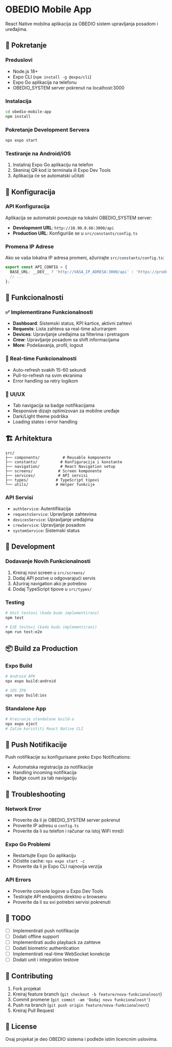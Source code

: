 # OBEDIO Mobile App

React Native mobilna aplikacija za OBEDIO sistem upravljanja posadom i uređajima.

## 🚀 Pokretanje

### Preduslovi
- Node.js 18+
- Expo CLI (`npm install -g @expo/cli`)
- Expo Go aplikacija na telefonu
- OBEDIO_SYSTEM server pokrenut na localhost:3000

### Instalacija
```bash
cd obedio-mobile-app
npm install
```

### Pokretanje Development Servera
```bash
npx expo start
```

### Testiranje na Android/iOS
1. Instaliraj Expo Go aplikaciju na telefon
2. Skeniraj QR kod iz terminala ili Expo Dev Tools
3. Aplikacija će se automatski učitati

## 🔧 Konfiguracija

### API Konfiguracija
Aplikacija se automatski povezuje na lokalni OBEDIO_SYSTEM server:
- **Development URL**: `http://10.90.0.66:3000/api`
- **Production URL**: Konfiguriše se u `src/constants/config.ts`

### Promena IP Adrese
Ako se vaša lokalna IP adresa promeni, ažurirajte `src/constants/config.ts`:
```typescript
export const API_CONFIG = {
  BASE_URL: __DEV__ ? 'http://VASA_IP_ADRESA:3000/api' : 'https://production-api.com/api',
  // ...
};
```

## 📱 Funkcionalnosti

### ✅ Implementirane Funkcionalnosti
- **Dashboard**: Sistemski status, KPI kartice, aktivni zahtevi
- **Requests**: Lista zahteva sa real-time ažuriranjem
- **Devices**: Upravljanje uređajima sa filterima i pretragom
- **Crew**: Upravljanje posadom sa shift informacijama
- **More**: Podešavanja, profil, logout

### 🔄 Real-time Funkcionalnosti
- Auto-refresh svakih 15-60 sekundi
- Pull-to-refresh na svim ekranima
- Error handling sa retry logikom

### 🎨 UI/UX
- Tab navigacija sa badge notifikacijama
- Responsive dizajn optimizovan za mobilne uređaje
- Dark/Light theme podrška
- Loading states i error handling

## 🏗️ Arhitektura

```
src/
├── components/          # Reusable komponente
├── constants/          # Konfiguracija i konstante
├── navigation/         # React Navigation setup
├── screens/           # Screen komponente
├── services/          # API servisi
├── types/            # TypeScript tipovi
└── utils/            # Helper funkcije
```

### API Servisi
- `authService`: Autentifikacija
- `requestsService`: Upravljanje zahtevima
- `devicesService`: Upravljanje uređajima
- `crewService`: Upravljanje posadom
- `systemService`: Sistemski status

## 🔧 Development

### Dodavanje Novih Funkcionalnosti
1. Kreiraj novi screen u `src/screens/`
2. Dodaj API pozive u odgovarajući servis
3. Ažuriraj navigation ako je potrebno
4. Dodaj TypeScript tipove u `src/types/`

### Testing
```bash
# Unit testovi (kada budu implementirani)
npm test

# E2E testovi (kada budu implementirani)
npm run test:e2e
```

## 📦 Build za Production

### Expo Build
```bash
# Android APK
npx expo build:android

# iOS IPA
npx expo build:ios
```

### Standalone App
```bash
# Kreiranje standalone build-a
npx expo eject
# Zatim koristiti React Native CLI
```

## 🔔 Push Notifikacije

Push notifikacije su konfigurisane preko Expo Notifications:
- Automatska registracija za notifikacije
- Handling incoming notifikacija
- Badge count za tab navigaciju

## 🐛 Troubleshooting

### Network Error
- Proverite da li je OBEDIO_SYSTEM server pokrenut
- Proverite IP adresu u `config.ts`
- Proverite da li su telefon i računar na istoj WiFi mreži

### Expo Go Problemi
- Restartujte Expo Go aplikaciju
- Očistite cache: `npx expo start -c`
- Proverite da li je Expo CLI najnovija verzija

### API Errors
- Proverite console logove u Expo Dev Tools
- Testirajte API endpoints direktno u browseru
- Proverite da li su svi potrebni servisi pokrenuti

## 📝 TODO

- [ ] Implementirati push notifikacije
- [ ] Dodati offline support
- [ ] Implementirati audio playback za zahteve
- [ ] Dodati biometric authentication
- [ ] Implementirati real-time WebSocket konekcije
- [ ] Dodati unit i integration testove

## 🤝 Contributing

1. Fork projekat
2. Kreiraj feature branch (`git checkout -b feature/nova-funkcionalnost`)
3. Commit promene (`git commit -am 'Dodaj novu funkcionalnost'`)
4. Push na branch (`git push origin feature/nova-funkcionalnost`)
5. Kreiraj Pull Request

## 📄 License

Ovaj projekat je deo OBEDIO sistema i podleže istim licencnim uslovima.